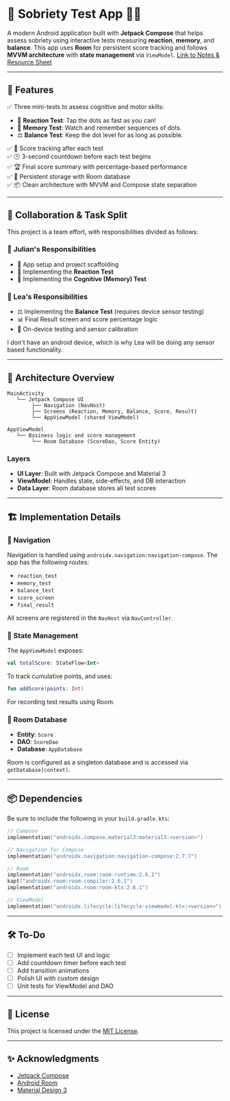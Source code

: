 # 🧠 Sobriety Test App 🍻🚫

A modern Android application built with **Jetpack Compose** that helps assess sobriety using interactive tests measuring **reaction**, **memory**, and **balance**. This app uses **Room** for persistent score tracking and follows **MVVM architecture** with **state management** via `ViewModel`. [Link to Notes & Resource Sheet](https://kingjulien1.notion.site/Final-Project-Sobriety-Tester-1ed86e6823a480aaa6c8dbe07d29b480?pvs=74)

---

## 📱 Features

✅ Three mini-tests to assess cognitive and motor skills:  
- 🎯 **Reaction Test**: Tap the dots as fast as you can!  
- 🧩 **Memory Test**: Watch and remember sequences of dots.  
- ⚖️ **Balance Test**: Keep the dot level for as long as possible.

✅ 🧮 Score tracking after each test  
✅ 🕒 3-second countdown before each test begins  
✅ 🏆 Final score summary with percentage-based performance  
✅ 💾 Persistent storage with Room database  
✅ 📦 Clean architecture with MVVM and Compose state separation

---


## 👥 Collaboration & Task Split

This project is a team effort, with responsibilities divided as follows:

### 👨 Julian's Responsibilities
- 🔧 App setup and project scaffolding
- 🎯 Implementing the **Reaction Test**
- 🧠 Implementing the **Cognitive (Memory) Test**

### 👩 Lea's Responsibilities
- ⚖️ Implementing the **Balance Test** (requires device sensor testing)
- 📊 Final Result screen and score percentage logic
- 🧪 On-device testing and sensor calibration

I don't have an android device, which is why Lea will be doing any sensor based functionality.

---


## 📐 Architecture Overview

```
MainActivity
   └── Jetpack Compose UI
        ├── Navigation (NavHost)
        ├── Screens (Reaction, Memory, Balance, Score, Result)
        └── AppViewModel (shared ViewModel)

AppViewModel
   └── Business logic and score management
        └── Room Database (ScoreDao, Score Entity)
```

### Layers

- **UI Layer**: Built with Jetpack Compose and Material 3
- **ViewModel**: Handles state, side-effects, and DB interaction
- **Data Layer**: Room database stores all test scores

---

## 🏗️ Implementation Details

### 🔄 Navigation

Navigation is handled using `androidx.navigation:navigation-compose`. The app has the following routes:
- `reaction_test`
- `memory_test`
- `balance_test`
- `score_screen`
- `final_result`

All screens are registered in the `NavHost` via `NavController`.

### 🧠 State Management

The `AppViewModel` exposes:
```kotlin
val totalScore: StateFlow<Int>
```

To track cumulative points, and uses:
```kotlin
fun addScore(points: Int)
```

For recording test results using Room.

### 💽 Room Database

- **Entity**: `Score`
- **DAO**: `ScoreDao`
- **Database**: `AppDatabase`

Room is configured as a singleton database and is accessed via `getDatabase(context)`.

---

## 📦 Dependencies

Be sure to include the following in your `build.gradle.kts`:

```kotlin
// Compose
implementation("androidx.compose.material3:material3:<version>")

// Navigation for Compose
implementation("androidx.navigation:navigation-compose:2.7.7")

// Room
implementation("androidx.room:room-runtime:2.6.1")
kapt("androidx.room:room-compiler:2.6.1")
implementation("androidx.room:room-ktx:2.6.1")

// ViewModel
implementation("androidx.lifecycle:lifecycle-viewmodel-ktx:<version>")
```

---

## 🛠️ To-Do

- [ ] Implement each test UI and logic
- [ ] Add countdown timer before each test
- [ ] Add transition animations
- [ ] Polish UI with custom design
- [ ] Unit tests for ViewModel and DAO

---

## 🧾 License

This project is licensed under the [MIT License](LICENSE).

---

## ✨ Acknowledgments

- [Jetpack Compose](https://developer.android.com/jetpack/compose)
- [Android Room](https://developer.android.com/training/data-storage/room)
- [Material Design 3](https://m3.material.io/)
